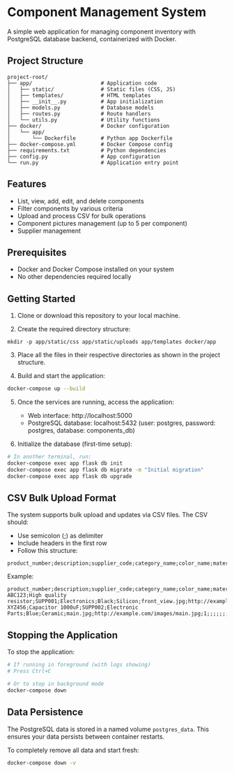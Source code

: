 # Component Management System

A simple web application for managing component inventory with PostgreSQL database backend, containerized with Docker.

## Project Structure

```
project-root/
├── app/                      # Application code
│   ├── static/               # Static files (CSS, JS)
│   ├── templates/            # HTML templates
│   ├── __init__.py           # App initialization
│   ├── models.py             # Database models
│   ├── routes.py             # Route handlers
│   └── utils.py              # Utility functions
├── docker/                   # Docker configuration
│   └── app/
│       └── Dockerfile        # Python app Dockerfile
├── docker-compose.yml        # Docker Compose config
├── requirements.txt          # Python dependencies
├── config.py                 # App configuration
└── run.py                    # Application entry point
```

## Features

* List, view, add, edit, and delete components
* Filter components by various criteria
* Upload and process CSV for bulk operations
* Component pictures management (up to 5 per component)
* Supplier management

## Prerequisites

* Docker and Docker Compose installed on your system
* No other dependencies required locally

## Getting Started

1. Clone or download this repository to your local machine.

2. Create the required directory structure:

```
mkdir -p app/static/css app/static/uploads app/templates docker/app
```

3. Place all the files in their respective directories as shown in the project structure.

4. Build and start the application:

```bash
docker-compose up --build
```

5. Once the services are running, access the application:
   - Web interface: http://localhost:5000
   - PostgreSQL database: localhost:5432 (user: postgres, password: postgres, database: components_db)

6. Initialize the database (first-time setup):

```bash
# In another terminal, run:
docker-compose exec app flask db init
docker-compose exec app flask db migrate -m "Initial migration"
docker-compose exec app flask db upgrade
```

## CSV Bulk Upload Format

The system supports bulk upload and updates via CSV files. The CSV should:

- Use semicolon (;) as delimiter
- Include headers in the first row
- Follow this structure:

```
product_number;description;supplier_code;category_name;color_name;material_name;picture_1_name;picture_1_url;picture_1_order;picture_2_name;picture_2_url;picture_2_order;...
```

Example:
```
product_number;description;supplier_code;category_name;color_name;material_name;picture_1_name;picture_1_url;picture_1_order;picture_2_name;picture_2_url;picture_2_order;picture_3_name;picture_3_url;picture_3_order;picture_4_name;picture_4_url;picture_4_order;picture_5_name;picture_5_url;picture_5_order
ABC123;High quality resistor;SUPP001;Electronics;Black;Silicon;front_view.jpg;http://example.com/images/front_view.jpg;1;side_view.jpg;http://example.com/images/side_view.jpg;2;diagram.jpg;http://example.com/images/diagram.jpg;3;;;;;;;
XYZ456;Capacitor 1000uF;SUPP002;Electronic Parts;Blue;Ceramic;main.jpg;http://example.com/images/main.jpg;1;;;;;;;;;;;;;
```

## Stopping the Application

To stop the application:

```bash
# If running in foreground (with logs showing)
# Press Ctrl+C

# Or to stop in background mode
docker-compose down
```

## Data Persistence

The PostgreSQL data is stored in a named volume `postgres_data`. This ensures your data persists between container restarts.

To completely remove all data and start fresh:

```bash
docker-compose down -v
```
